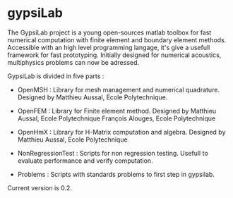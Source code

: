 # gypsiLab
The GypsiLab project is a young open-sources matlab toolbox for fast numerical computation 
with finite element and boundary element methods. Accessible with an high level programming 
langage, it's give a usefull framework for fast prototyping. Initially designed for numerical
acoustics, multiphysics problems can now be adressed. 

   GypsiLab is divided in five parts :
 
 - OpenMSH : Library for mesh management and numerical quadrature. Designed by 
 Matthieu Aussal, Ecole Polytechnique.
 
 - OpenFEM : Library for Finite element method. Designed by 
 Matthieu Aussal, Ecole Polytechnique
 François Alouges, Ecole Polytechnique
 
 - OpenHmX : Library for H-Matrix computation and algebra. Designed by 
 Matthieu Aussal, Ecole Polytechnique
 
  - NonRegressionTest : Scripts for non regression testing. Usefull to evaluate
 performance and verify computation.
 
  - Problems : Scripts with standards problems to first step in gypsilab. 
 
Current version is 0.2. 
